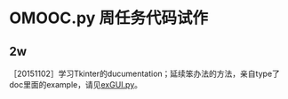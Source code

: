 # OMOOC.py 周任务代码试作

## 2w

［20151102］学习Tkinter的ducumentation；延续笨办法的方法，亲自type了doc里面的example，请见[exGUI.py](exGUI.py)。


